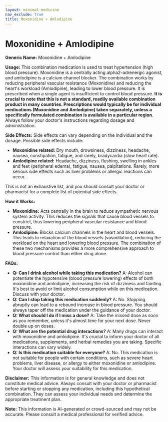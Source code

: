 ```yaml
---
layout: minimal-medicine
nav_exclude: true
title: Moxonidine + Amlodipine
---
```


# Moxonidine + Amlodipine

**Generic Name:** Moxonidine + Amlodipine

**Usage:** This combination medication is used to treat hypertension (high blood pressure).  Moxonidine is a centrally acting alpha2-adrenergic agonist, and amlodipine is a calcium channel blocker.  The combination works by reducing peripheral vascular resistance (Moxonidine) and reducing the heart's workload (Amlodipine), leading to lower blood pressure.  It is prescribed when a single agent is insufficient to control blood pressure.  **It is crucial to note that this is not a standard, readily available combination product in many countries.  Prescriptions would typically be for individual medications (Moxonidine and Amlodipine) taken separately, unless a specifically formulated combination is available in a particular region.**  Always follow your doctor's instructions regarding dosage and administration.

**Side Effects:**  Side effects can vary depending on the individual and the dosage.  Possible side effects include:

* **Moxonidine related:** Dry mouth, drowsiness, dizziness, headache, nausea, constipation, fatigue, and rarely, bradycardia (slow heart rate).
* **Amlodipine related:** Headache, dizziness, flushing, swelling in ankles and feet (peripheral edema), fatigue, nausea, palpitations.  Rarely, more serious side effects such as liver problems or allergic reactions can occur.

This is not an exhaustive list, and you should consult your doctor or pharmacist for a complete list of potential side effects.

**How it Works:**

* **Moxonidine:** Acts centrally in the brain to reduce sympathetic nervous system activity. This reduces the signals that cause blood vessels to constrict, thus lowering peripheral vascular resistance and blood pressure.
* **Amlodipine:** Blocks calcium channels in the heart and blood vessels. This leads to relaxation of the blood vessels (vasodilation), reducing the workload on the heart and lowering blood pressure.  The combination of these two mechanisms provides a more comprehensive approach to blood pressure control than either drug alone.


**FAQs:**

* **Q: Can I drink alcohol while taking this medication?** A:  Alcohol can potentiate the hypotensive (blood pressure lowering) effects of both moxonidine and amlodipine, increasing the risk of dizziness and fainting.  It's best to avoid or limit alcohol consumption while on this medication.  Discuss with your doctor.
* **Q: Can I stop taking this medication suddenly?** A: No.  Stopping abruptly can lead to a rebound increase in blood pressure.  You should always taper off the medication under the guidance of your doctor.
* **Q: What should I do if I miss a dose?** A: Take the missed dose as soon as you remember, unless it's almost time for your next dose.  Never double up on doses.
* **Q: What are the potential drug interactions?** A: Many drugs can interact with moxonidine and amlodipine.  It's crucial to inform your doctor of all medications, supplements, and herbal remedies you are taking.  Specific interactions can vary widely.
* **Q: Is this medication suitable for everyone?** A: No.  This medication is not suitable for people with certain conditions, such as severe heart problems, liver disease, or allergy to either moxonidine or amlodipine. Your doctor will assess your suitability for this medication.


**Disclaimer:** This information is for general knowledge and does not constitute medical advice.  Always consult with your doctor or pharmacist before starting or stopping any medication, including this hypothetical combination.  They can assess your individual needs and determine the appropriate treatment plan.


**Note:** This information is AI-generated or crowd-sourced and may not be accurate. Please consult a medical professional for verified advice.